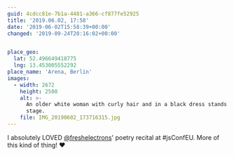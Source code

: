 ```yaml
---
guid: 4cdcc81e-7b1a-4481-a366-cf877fe52925
title: '2019.06.02, 17:58'
date: '2019-06-02T15:58:39+00:00'
changed: '2019-09-24T20:16:02+00:00'


place_geo:
  lat: 52.496649418775
  lng: 13.453005552292
place_name: 'Arena, Berlin'
images:
  - width: 2672
    height: 2500
    alt: >-
      An older white woman with curly hair and in a black dress stands on her
      stage. 
    file: IMG_20190602_173716315.jpg
---
```


I absolutely LOVED [@freshelectrons](https://twitter.com/freshelectrons)' poetry recital at #jsConfEU. More of this kind of thing! ♥️
